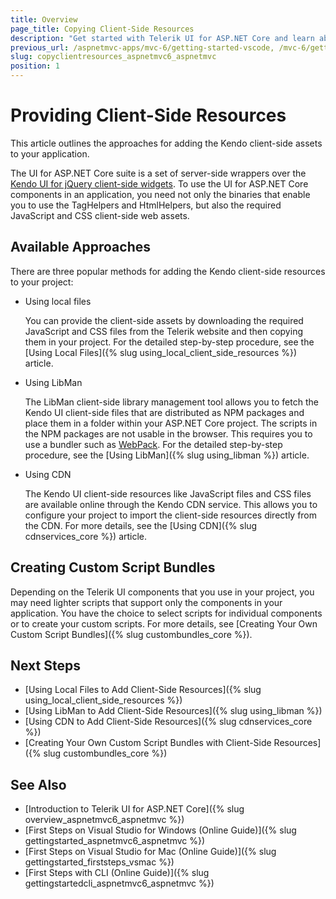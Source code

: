 ```yaml
---
title: Overview
page_title: Copying Client-Side Resources
description: "Get started with Telerik UI for ASP.NET Core and learn about the different ways of copying the client-side resources into a Telerik UI for ASP.NET Core project."
previous_url: /aspnetmvc-apps/mvc-6/getting-started-vscode, /mvc-6/getting-started-vscode, /getting-started/getting-started-copy-client-resources, /getting-started/installation/getting-started-copy-client-resources, /installation/getting-started-copy-client-resources
slug: copyclientresources_aspnetmvc6_aspnetmvc
position: 1
---
```


# Providing Client-Side Resources

This article outlines the approaches for adding the Kendo client-side assets to your application.

The UI for ASP.NET Core suite is a set of server-side wrappers over the <a href="https://www.telerik.com/kendo-jquery-ui" target="_blank">Kendo UI for jQuery client-side widgets</a>. To use the UI for ASP.NET Core components in an application, you need not only the binaries that enable you to use the TagHelpers and HtmlHelpers, but also the required JavaScript and CSS client-side web assets. 

## Available Approaches

There are three popular methods for adding the Kendo client-side resources to your project: 

* Using local files

    You can provide the client-side assets by downloading the required JavaScript and CSS files from the Telerik website and then copying them in your project. For the detailed step-by-step procedure, see the [Using Local Files]({% slug using_local_client_side_resources %}) article.

* Using LibMan

    The LibMan client-side library management tool allows you to fetch the Kendo UI client-side files that are distributed as NPM packages and place them in a folder within your ASP.NET Core project. The scripts in the NPM packages are not usable in the browser. This requires you to use a bundler such as <a href="https://webpack.js.org/" target="_blank">WebPack</a>. For the detailed step-by-step procedure, see the [Using LibMan]({% slug using_libman %}) article.

* Using CDN

    The Kendo UI client-side resources like JavaScript files and CSS files are available online through the Kendo CDN service. This allows you to configure your project to import the client-side resources directly from the CDN. For more details, see the [Using CDN]({% slug cdnservices_core %}) article.

## Creating Custom Script Bundles

Depending on the Telerik UI components that you use in your project, you may need lighter scripts that support only the components in your application. You have the choice to select scripts for individual components or to create your custom scripts. For more details, see [Creating Your Own Custom Script Bundles]({% slug custombundles_core %}).

## Next Steps

* [Using Local Files to Add Client-Side Resources]({% slug using_local_client_side_resources %})
* [Using LibMan to Add Client-Side Resources]({% slug using_libman %})
* [Using CDN to Add Client-Side Resources]({% slug cdnservices_core %})
* [Creating Your Own Custom Script Bundles with Client-Side Resources]({% slug custombundles_core %})

## See Also

* [Introduction to Telerik UI for ASP.NET Core]({% slug overview_aspnetmvc6_aspnetmvc %})
* [First Steps on Visual Studio for Windows (Online Guide)]({% slug gettingstarted_aspnetmvc6_aspnetmvc %})
* [First Steps on Visual Studio for Mac (Online Guide)]({% slug gettingstarted_firststeps_vsmac %})
* [First Steps with CLI (Online Guide)]({% slug gettingstartedcli_aspnetmvc6_aspnetmvc %}) 
